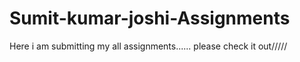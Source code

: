# Sumit-kumar-joshi-Assignments

Here i am submitting my all assignments......
please check it out/////
